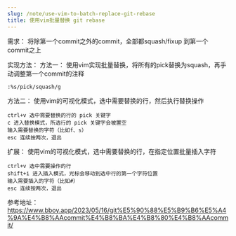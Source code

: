 ```yaml
---
slug: /note/use-vim-to-batch-replace-git-rebase
title: 使用vim批量替换 git rebase
---
```

需求：
将除第一个commit之外的commit，全部都squash/fixup 到第一个commit之上

实现方法：
方法一：
使用vim实现批量替换，将所有的pick替换为squash，再手动调整第一个commit的注释
```shell
:%s/pick/squash/g
```

方法二：
使用vim的可视化模式，选中需要替换的行，然后执行替换操作
```shell
ctrl+v 选中需要替换的行的 pick 关键字
c 进入替换模式，所选行的 pick 关键字会被置空
输入需要替换的字符（比如f、s）
esc 连续按两次，退出
```


扩展：
使用vim的可视化模式，选中需要替换的行，在指定位置批量插入字符
```shell
ctrl+v 选中需要操作的行
shift+i 进入插入模式，光标会移动到选中行的第一个字符位置
输入需要插入的字符（比如#）
esc 连续按两次，退出
```

参考地址： https://www.bboy.app/2023/05/16/git%E5%90%88%E5%B9%B6%E5%A4%9A%E4%B8%AAcommit%E4%B8%BA%E4%B8%80%E4%B8%AAcommit/
